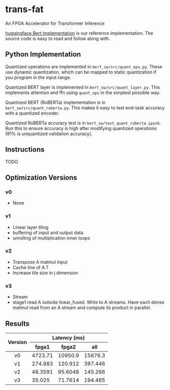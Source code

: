 # trans-fat
An FPGA Accelerator for Transformer Inference

[huggingface Bert implementation](https://github.com/huggingface/transformers/blob/master/src/transformers/models/bert/modeling_bert.py) is our reference implementation. The source code is easy to read and follow along with.

## Python Implementation
Quantized operations are implemented in `bert_sw/src/quant_ops.py`. These use dynamic quantization, which can be mapped to static quantization if you program in the input range.

Quantized BERT layer is implemented in `bert_sw/src/quant_layer.py`. This implements attention and ffn using `quant_ops` in the simplest possible way.

Quantized BERT (RoBERTa) implementation is in `bert_sw/src/quant_roberta.py`. This makes it easy to test end-task accuracy with a quantized encoder.

Quantized RoBERTa accuracy test is in `bert_sw/test_quant_roberta.ipynb`. Run this to ensure accuracy is high after modifying quantized operations (91% is unquantized validation accuracy).

## Instructions
TODO

## Optimization Versions

### v0
- None

### v1
- Linear layer tiling
- buffering of input and output data
- unrolling of multiplication inner loops

### v2
- Transpose A matmul input
- Cache line of A.T
- Increase tile size in j dimension 

### v3
- Stream
- stage1 read A outside linear_fused. Write to A streams. Have each dense matmul read from an A stream and compute its product in parallel.


## Results

<table align="center">
<thead>
  <tr>
    <th rowspan="2">Version</th>
    <th colspan="3">Latency (ms)</th>
  </tr>
  <tr>
    <th>fpga1</th>
    <th>fpga2</th>
    <th>all</th>
  </tr>
</thead>
<tbody>
  <tr>
    <td align="center">v0</td>
    <td>4723.71</td>
    <td>10950.9</td>
    <td>15676.3</td>
  </tr>
  <tr>
    <td align="center">v1</td>
    <td>274.983</td>
    <td>120.912</td>
    <td>397.446</td>
  </tr>
  <tr>
    <td align="center">v2</td>
    <td>48.3591</td>
    <td>95.6048</td>
    <td>145.266</td>
  </tr>
  <tr>
    <td align="center">v3</td>
    <td>35.025</td>
    <td>71.7614</td>
    <td>194.465</td>
  </tr>
</tbody>
</table>


